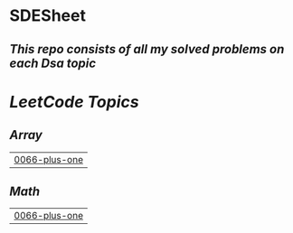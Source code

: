 # SDESheet 
##  <i>This repo consists of all my solved problems on each Dsa topic<i>

<!---LeetCode Topics Start-->
# LeetCode Topics
## Array
|  |
| ------- |
| [0066-plus-one](https://github.com/tago893/SDE_Prep/tree/master/0066-plus-one) |
## Math
|  |
| ------- |
| [0066-plus-one](https://github.com/tago893/SDE_Prep/tree/master/0066-plus-one) |
<!---LeetCode Topics End-->